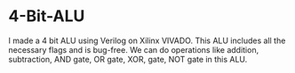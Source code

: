 # 4-Bit-ALU
I made a 4 bit ALU using Verilog on Xilinx VIVADO. This ALU includes all the necessary flags and is bug-free. We can do operations like addition, subtraction, AND gate, OR gate, XOR, gate, NOT gate in this ALU.
